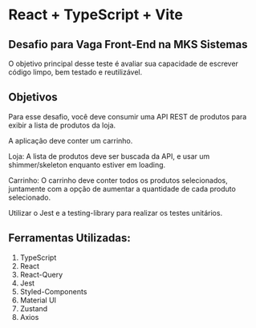 # React + TypeScript + Vite

<h2>Desafio para Vaga Front-End na MKS Sistemas</h2>

O objetivo principal desse teste é avaliar sua capacidade de escrever código limpo, bem testado e reutilizável. 

<h2>Objetivos</h2>

Para esse desafio, você deve consumir uma API REST de produtos para exibir a lista de produtos da loja.

A aplicação deve conter um carrinho.

Loja: A lista de produtos deve ser buscada da API, e usar um shimmer/skeleton enquanto estiver em loading.

Carrinho: O carrinho deve conter todos os produtos selecionados, juntamente com a opção de aumentar a quantidade de cada produto selecionado.

Utilizar o Jest e a testing-library para realizar os testes unitários.

## Ferramentas Utilizadas:

<ol>
   <li>TypeScript</li>
   <li>React</li>
   <li>React-Query</li>
   <li>Jest</li>
   <li>Styled-Components</li>
   <li>Material UI</li>
   <li>Zustand</li>
   <li>Axios</li>
</ol>
